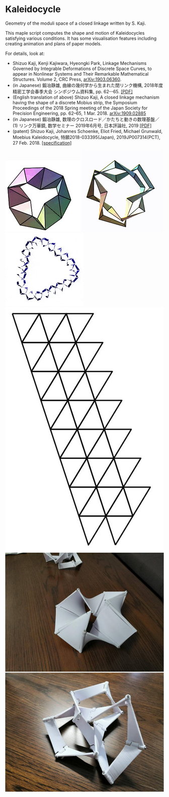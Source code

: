 Kaleidocycle
==================
Geometry of the moduli space of a closed linkage written by S. Kaji.

This maple script computes the shape and motion of Kaleidocycles satisfying various conditions.
It has some visualisation features including creating animation and plans of paper models.

For details, look at:
* Shizuo Kaji, Kenji Kajiwara, Hyeongki Park, Linkage Mechanisms Governed by Integrable Deformations of Discrete Space Curves, to appear in Nonlinear Systems and Their Remarkable Mathematical Structures. Volume 2, CRC Press, [arXiv:1903.06360](https://arxiv.org/abs/1903.06360).
* (in Japanese) 鍛冶静雄, 曲線の幾何学から生まれた閉リンク機構, 2018年度精密工学会春季大会 シンポジウム資料集, pp. 62--65. [[PDF]](https://www.math.kyoto-u.ac.jp/~kaji/papers/linkage.pdf)
* (English translation of above) Shizuo Kaji, A closed linkage mechanism having the shape of a discrete Mobius strip, the Symposium Proceedings of the 2018 Spring meeting of the Japan Society for Precision Engineering, pp. 62–65, 1 Mar. 2018. [arXiv:1909.02885](https://arxiv.org/abs/1909.02885)
* (in Japanese) 鍛冶静雄, 数理のクロスロード／かたちと動きの数理基盤／(1) リンク万華鏡, 数学セミナー 2019年6月号, 日本評論社, 2019 [[PDF]](https://www.math.kyoto-u.ac.jp/~kaji/papers/susemi201906-linkage.pdf)
* (patent) Shizuo Kaji, Johannes Schoenke, Eliot Fried, Michael Grunwald, Moebius Kaleidocycle, 特願2018-033395(Japan), 2019JP007314(PCT), 27 Feb. 2018. [[specification]](https://jstore.jst.go.jp/foreignPatentDetail.html?foreign_id=9970)

![K9](https://github.com/shizuo-kaji/Kaleidocycle/blob/master/K9.gif?raw=true)
![K8](https://github.com/shizuo-kaji/Kaleidocycle/blob/master/k8_t.gif?raw=true)
![K24div](https://github.com/shizuo-kaji/Kaleidocycle/blob/master/K24div-trefoil.gif?raw=true)
![paper-K7](https://github.com/shizuo-kaji/Kaleidocycle/blob/master/paper-K7.jpg?raw=true)
![K8](https://github.com/shizuo-kaji/Kaleidocycle/blob/master/3dprint-K8.jpg?raw=true)
![K7-trefoil](https://github.com/shizuo-kaji/Kaleidocycle/blob/master/3dprint-K7-trefiol.jpg?raw=true)

